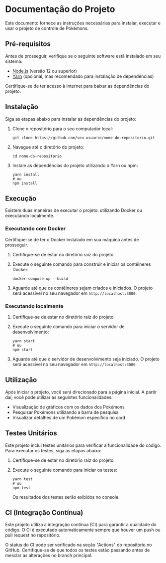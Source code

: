 # Documentação do Projeto

Este documento fornece as instruções necessárias para instalar, executar e usar o projeto de controle de Pokémons.

## Pré-requisitos

Antes de prosseguir, verifique se o seguinte software está instalado em seu sistema:

- [Node.js](https://nodejs.org) (versão 12 ou superior)
- [Yarn](https://yarnpkg.com) (opcional, mas recomendado para instalação de dependências)

Certifique-se de ter acesso à Internet para baixar as dependências do projeto.

## Instalação

Siga as etapas abaixo para instalar as dependências do projeto:

1. Clone o repositório para o seu computador local:
   ```shell
   git clone https://github.com/seu-usuario/nome-do-repositorio.git
   ```

2. Navegue até o diretório do projeto:
   ```shell
   cd nome-do-repositorio
   ```

3. Instale as dependências do projeto utilizando o Yarn ou npm:
   ```shell
   yarn install
   # ou
   npm install
   ```

## Execução

Existem duas maneiras de executar o projeto: utilizando Docker ou executando localmente.

### Executando com Docker

Certifique-se de ter o Docker instalado em sua máquina antes de prosseguir.

1. Certifique-se de estar no diretório raiz do projeto.

2. Execute o seguinte comando para construir e iniciar os contêineres Docker:
   ```shell
   docker-compose up --build
   ```

3. Aguarde até que os contêineres sejam criados e iniciados. O projeto será acessível no seu navegador em `http://localhost:3000`.

### Executando localmente

1. Certifique-se de estar no diretório raiz do projeto.

2. Execute o seguinte comando para iniciar o servidor de desenvolvimento:
   ```shell
   yarn start
   # ou
   npm start
   ```

3. Aguarde até que o servidor de desenvolvimento seja iniciado. O projeto será acessível no seu navegador em `http://localhost:3000`.

## Utilização

Após iniciar o projeto, você será direcionado para a página inicial. A partir daí, você pode utilizar as seguintes funcionalidades:

- Visualização de gráficos com os dados dos Pokémons
- Pesquisar Pokémons utilizando a barra de pesquisa
- Visualizar detalhes de um Pokémon específico no card

## Testes Unitários

Este projeto inclui testes unitários para verificar a funcionalidade do código. Para executar os testes, siga as etapas abaixo:

1. Certifique-se de estar no diretório raiz do projeto.

2. Execute o seguinte comando para iniciar os testes:
   ```shell
   yarn test
   # ou
   npm test
   ```

   Os resultados dos testes serão exibidos no console.

## CI (Integração Contínua)

Este projeto utiliza a integração contínua (CI) para garantir a qualidade do código. O CI é executado automaticamente sempre que houver um push ou pull request no repositório.

O status do CI pode ser verificado na seção "Actions" do repositório no GitHub. Certifique-se de que todos os testes estão passando antes de mesclar as alterações no branch principal.
